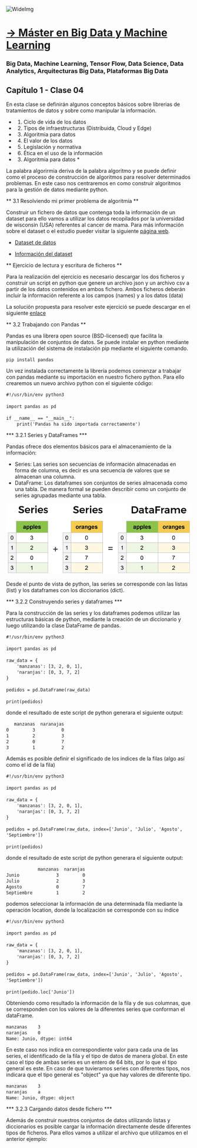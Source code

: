 ![WideImg](https://fictizia.com/img/github/Fictizia-plan-estudios-github.jpg)

# [→ Máster en Big Data y Machine Learning](https://fictizia.com/formacion/master-big-data)
### Big Data, Machine Learning, Tensor Flow, Data Science, Data Analytics, Arquitecturas Big Data, Plataformas Big Data

## Capítulo 1 - Clase 04

En esta clase se definirán algunos conceptos básicos sobre librerias de tratamientos de datos y sobre como manipular la información. 

* 1. Ciclo de vida de los datos
* 2. Tipos de infraestructuras (Distribuida, Cloud y Edge)
* 3. Algoritmia para datos
* 4. El valor de los datos
* 5. Legislación y normativa
* 6. Ética en el uso de la información

* 3. Algoritmia para datos *

La palabra algorirmia deriva de la palabra algoritmo y se puede definir como el proceso de construcción de algoritmos para resolver determinados problemas. En este caso nos centraremos en como construir algoritmos para la gestión de datos mediante python. 

** 3.1 Resolviendo mi primer problema de algoritmia **

Construir un fichero de datos que contenga toda la información de un dataset para ello vamos a utilizar los datos recopilados por la universidad de wisconsin (USA) referentes al cancer de mama. Para más información sobre el dataset o el estudio pueder visitar la siguiente [página web](https://archive.ics.uci.edu/ml/datasets/Breast+Cancer+Wisconsin+(Diagnostic)). 

* [Dataset de datos](https://archive.ics.uci.edu/ml/machine-learning-databases/breast-cancer-wisconsin/breast-cancer-wisconsin.data)

* [Información del dataset](https://archive.ics.uci.edu/ml/machine-learning-databases/breast-cancer-wisconsin/breast-cancer-wisconsin.names)

** Ejercicio de lectura y escritura de ficheros **

Para la realización del ejercicio es necesario descargar los dos ficheros y construir un script en python que genere un archivo json y un archivo csv a partir de los datos contenidos en ambos fichero. Ambos ficheros deberán incluir la información referente a los campos (names) y a los datos (data)

La solución propuesta para resolver este ejercició se puede descargar en el siguiente [enlace](https://github.com/Fictizia/Master-en-Big-Data-y-Machine-Learning_ed1/blob/master/capitulo_1/src/breast-cancer-wisconsin-reading.py)

** 3.2 Trabajando con Pandas **

Pandas es una librera open source (BSD-licensed) que facilita la manipulación de conjuntos de datos. Se puede instalar en python 
mediante la utilización del sistema de instalación pip mediante el siguiente comando. 

```
pip install pandas

```

Un vez instalada correctamente la librería podemos comenzar a trabajar con pandas mediante su importación en nuestro fichero 
python. Para ello crearemos un nuevo archivo python con el siguiente código:


```
#!/usr/bin/env python3

import pandas as pd

if __name__ == "__main__":
    print('Pandas ha sido importada correctamente')

```

*** 3.2.1 Series y DataFrames ***

Pandas ofrece dos elementos básicos para el almacenamiento de la información: 
* Series: Las series son secuencias de información almacenadas en forma de columna, es decir es una secuencia de valores que se almacenan una columna.
* DataFrame: Los dataframes son conjuntos de series almacenada como una tabla. De manera formal se pueden describir como un conjunto de series agrupadas mediante una tabla. 

![Ejemplo de representación de series y DataFrames](./img/pandas_series.png)

Desde el punto de vista de python, las series se corresponde con las listas (list) y los dataframes con los diccionarios (dict).  

*** 3.2.2 Construyendo series y dataframes ***

Para la construcción de las series y los dataframes podemos utilizar las estructuras básicas de python, mediante la creación 
de un diccionario y luego utilizando la clase DataFrame de pandas. 

```
#!/usr/bin/env python3

import pandas as pd

raw_data = {
    'manzanas': [3, 2, 0, 1], 
    'naranjas': [0, 3, 7, 2]
}

pedidos = pd.DataFrame(raw_data)

print(pedidos)

```

donde el resultado de este script de python generara el siguiente output:


```
   manzanas  naranajas
0         3          0
1         2          3
2         0          7
3         1          2

```

Además es posible definir el significado de los indices de la filas (algo así como el id de la fila)

```
#!/usr/bin/env python3

import pandas as pd

raw_data = {
    'manzanas': [3, 2, 0, 1], 
    'naranjas': [0, 3, 7, 2]
}

pedidos = pd.DataFrame(raw_data, index=['Junio', 'Julio', 'Agosto', 'Septiembre'])

print(pedidos)

```

donde el resultado de este script de python generara el siguiente output:


```
            manzanas  naranjas
Junio              3         0
Julio              2         3
Agosto             0         7
Septiembre         1         2
```

podemos seleccionar la información de una determinada fila mediante la operación location, donde la localización se corresponde con su índice

```
#!/usr/bin/env python3

import pandas as pd

raw_data = {
    'manzanas': [3, 2, 0, 1], 
    'naranjas': [0, 3, 7, 2]
}

pedidos = pd.DataFrame(raw_data, index=['Junio', 'Julio', 'Agosto', 'Septiembre'])

print(pedido.loc['Junio'])

```

Obteniendo como resultado la información de la fila y de sus columnas, que se corresponden con los valores de la diferentes series que conforman el dataFrame. 

```
manzanas    3
naranjas    0
Name: Junio, dtype: int64
```

En este caso nos indica en correspondiente valor para cada una de las series, el identificado de la fila y el tipo de datos de manera global. En este caso el tipo de ambas series es un entero de 64 bits, por lo que el tipo general es este. En caso de que tuvieramos series con diferentes tipos, nos indicara que el tipo general es "object" ya que hay valores de diferente tipo. 

```
manzanas    3
naranjas    a
Name: Junio, dtype: object
```

*** 3.2.3 Cargando datos desde fichero ***

Además de construir nuestros conjuntos de datos utilizando listas y diccionarios es posible cargar la información directamente desde diferentes tipos de ficheros. Para ellos vamos a utilizar el archivo que utilizamos en el anterior ejemplo: 
